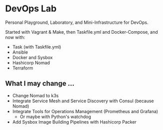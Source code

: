 # DevOps Lab
Personal Playground, Laboratory, and Mini-Infrastructure for DevOps.


Started with Vagrant & Make, then Taskfile.yml and Docker-Compose, and now with:
- Task (with Taskfile.yml)
- Ansible
- Docker and Sysbox
- Hashicorp Nomad
- Terraform


## What I may change ...
- Change Nomad to k3s
- Integrate Service Mesh and Service Discovery with Consul (because Nomad)
- Integrate Tools for Operations Management (Prometheus and Grafana)
  - Or maybe with Python's watchdog
- Add Sysbox Image Building Pipelines with Hashicorp Packer
